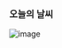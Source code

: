 <!--### Hello Juice World👋-->

### 오늘의 날씨
![image](https://user-images.githubusercontent.com/26542929/89368770-49c3a680-d717-11ea-9d59-79dfbfd2fbd5.png)



<!--
**yoonjoohye/yoonjoohye** is a ✨ _special_ ✨ repository because its `README.md` (this file) appears on your GitHub profile.

Here are some ideas to get you started:

- 🔭 I’m currently working on ...
- 🌱 I’m currently learning ...
- 👯 I’m looking to collaborate on ...
- 🤔 I’m looking for help with ...
- 💬 Ask me about ...
- 📫 How to reach me: ...
- 😄 Pronouns: ...
- ⚡ Fun fact: ...
-->
